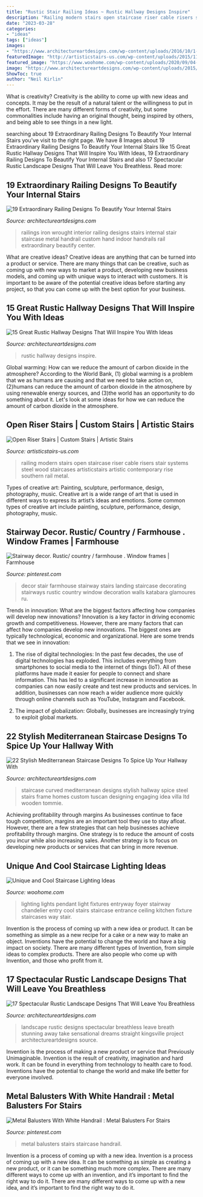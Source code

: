 ```yaml
---
title: "Rustic Stair Railing Ideas ~ Rustic Hallway Designs Inspire"
description: "Railing modern stairs open staircase riser cable risers stair systems steel wood staircases artisticstairs artistic contemporary rise southern rail metal"
date: "2023-03-28"
categories:
- "ideas"
tags: ["ideas"]
images:
- "https://www.architectureartdesigns.com/wp-content/uploads/2016/10/1-10-630x475.jpg"
featuredImage: "http://artisticstairs-us.com/wp-content/uploads/2015/11/DSCF1121-Edit-e1446587040747.jpg"
featured_image: "https://www.woohome.com/wp-content/uploads/2020/09/04-Cage-Pendant-Lights.jpg"
image: "https://www.architectureartdesigns.com/wp-content/uploads/2015/08/17-Spectacular-Rustic-Landscape-Designs-That-Will-Leave-You-Breathless-4.jpg"
ShowToc: true
author: "Neil Kirlin"
---
```



What is creativity?
Creativity is the ability to come up with new ideas and concepts. It may be the result of a natural talent or the willingness to put in the effort. There are many different forms of creativity, but some commonalities include having an original thought, being inspired by others, and being able to see things in a new light.

	

		
searching about 19 Extraordinary Railing Designs To Beautify Your Internal Stairs you've visit to the right page. We have 8 Images about 19 Extraordinary Railing Designs To Beautify Your Internal Stairs like 15 Great Rustic Hallway Designs That Will Inspire You With Ideas, 19 Extraordinary Railing Designs To Beautify Your Internal Stairs and also 17 Spectacular Rustic Landscape Designs That Will Leave You Breathless. Read more:
		
    
## 19 Extraordinary Railing Designs To Beautify Your Internal Stairs

<img loading=lazy src="https://www.architectureartdesigns.com/wp-content/uploads/2016/10/1-10-630x475.jpg" onerror="this.onerror=null;this.src='https://tse2.mm.bing.net/th?id=OIP.YAK4NpLwVh1cEWd9GPUehAHaFl&amp;pid=15.1';" alt="19 Extraordinary Railing Designs To Beautify Your Internal Stairs">

_Source: architectureartdesigns.com_

>railings iron wrought interior railing designs stairs internal stair staircase metal handrail custom hand indoor handrails rail extraordinary beautify center. 

	

What are creative ideas?
Creative ideas are anything that can be turned into a product or service. There are many things that can be creative, such as coming up with new ways to market a product, developing new business models, and coming up with unique ways to interact with customers. It is important to be aware of the potential creative ideas before starting any project, so that you can come up with the best option for your business.

    
## 15 Great Rustic Hallway Designs That Will Inspire You With Ideas

<img loading=lazy src="https://www.architectureartdesigns.com/wp-content/uploads/2016/09/15-Great-Rustic-Hallway-Designs-That-Will-Inspire-You-With-Ideas-13.jpg" onerror="this.onerror=null;this.src='https://tse1.mm.bing.net/th?id=OIP.NCbcXG59Fer_hbKzRTWOwgHaJ4&amp;pid=15.1';" alt="15 Great Rustic Hallway Designs That Will Inspire You With Ideas">

_Source: architectureartdesigns.com_

>rustic hallway designs inspire. 

	

Global warming: How can we reduce the amount of carbon dioxide in the atmosphere?
According to the World Bank, (1) global warming is a problem that we as humans are causing and that we need to take action on, (2)humans can reduce the amount of carbon dioxide in the atmosphere by using renewable energy sources, and (3)the world has an opportunity to do something about it. Let's look at some ideas for how we can reduce the amount of carbon dioxide in the atmosphere.

    
## Open Riser Stairs | Custom Stairs | Artistic Stairs

<img loading=lazy src="http://artisticstairs-us.com/wp-content/uploads/2015/11/DSCF1121-Edit-e1446587040747.jpg" onerror="this.onerror=null;this.src='https://tse1.mm.bing.net/th?id=OIP.T1Vl-5OdhGQE169_XBVnJgHaLH&amp;pid=15.1';" alt="Open Riser Stairs | Custom Stairs | Artistic Stairs">

_Source: artisticstairs-us.com_

>railing modern stairs open staircase riser cable risers stair systems steel wood staircases artisticstairs artistic contemporary rise southern rail metal. 

	

Types of creative art: Painting, sculpture, performance, design, photography, music.
Creative art is a wide range of art that is used in different ways to express its artist’s ideas and emotions. Some common types of creative art include painting, sculpture, performance, design, photography, music.

    
## Stairway Decor. Rustic/ Country / Farmhouse . Window Frames | Farmhouse

<img loading=lazy src="https://i.pinimg.com/736x/8d/a6/84/8da68414ebf059f8b475fed7c9a9c211.jpg" onerror="this.onerror=null;this.src='https://tse3.mm.bing.net/th?id=OIP.XwZ-SLCnG3EcKipMdEreZwHaJ4&amp;pid=15.1';" alt="Stairway decor. Rustic/ country / farmhouse . Window frames | Farmhouse">

_Source: pinterest.com_

>decor stair farmhouse stairway stairs landing staircase decorating stairways rustic country window decoration walls katabara glamoures ru. 

	

Trends in innovation: What are the biggest factors affecting how companies will develop new innovations?
Innovation is a key factor in driving economic growth and competitiveness. However, there are many factors that can affect how companies develop new innovations. The biggest ones are typically technological, economic and organizational. Here are some trends that we see in innovation:
1. The rise of digital technologies: In the past few decades, the use of digital technologies has exploded. This includes everything from smartphones to social media to the internet of things (IoT). All of these platforms have made it easier for people to connect and share information. This has led to a significant increase in innovation as companies can now easily create and test new products and services. In addition, businesses can now reach a wider audience more quickly through online channels such as YouTube, Instagram and Facebook.

2. The impact of globalization: Globally, businesses are increasingly trying to exploit global markets.

    
## 22 Stylish Mediterranean Staircase Designs To Spice Up Your Hallway With

<img loading=lazy src="https://www.architectureartdesigns.com/wp-content/uploads/2015/07/22-Stylish-Mediterranean-Staircase-Designs-To-Spice-Up-Your-Hallway-With-22.jpg" onerror="this.onerror=null;this.src='https://tse1.mm.bing.net/th?id=OIP.hoPnEusL6pt8Iv0pyhQP8QHaHe&amp;pid=15.1';" alt="22 Stylish Mediterranean Staircase Designs To Spice Up Your Hallway With">

_Source: architectureartdesigns.com_

>staircase curved mediterranean designs stylish hallway spice steel stairs frame homes custom tuscan designing engaging idea villa ltd wooden tommie. 

	

Achieving profitability through margins
As businesses continue to face tough competition, margins are an important tool they use to stay afloat. However, there are a few strategies that can help businesses achieve profitability through margins. One strategy is to reduce the amount of costs you incur while also increasing sales. Another strategy is to focus on developing new products or services that can bring in more revenue.

    
## Unique And Cool Staircase Lighting Ideas

<img loading=lazy src="https://www.woohome.com/wp-content/uploads/2020/09/04-Cage-Pendant-Lights.jpg" onerror="this.onerror=null;this.src='https://tse1.mm.bing.net/th?id=OIP.KwvvRnMvpgjlb2YIA5X7rgHaLH&amp;pid=15.1';" alt="Unique and Cool Staircase Lighting Ideas">

_Source: woohome.com_

>lighting lights pendant light fixtures entryway foyer stairway chandelier entry cool stairs staircase entrance ceiling kitchen fixture staircases way stair. 

	

Invention is the process of coming up with a new idea or product. It can be something as simple as a new recipe for a cake or a new way to make an object. Inventions have the potential to change the world and have a big impact on society. There are many different types of Invention, from simple ideas to complex products. There are also people who come up with Invention, and those who profit from it.

    
## 17 Spectacular Rustic Landscape Designs That Will Leave You Breathless

<img loading=lazy src="https://www.architectureartdesigns.com/wp-content/uploads/2015/08/17-Spectacular-Rustic-Landscape-Designs-That-Will-Leave-You-Breathless-4.jpg" onerror="this.onerror=null;this.src='https://tse2.mm.bing.net/th?id=OIP.meT-yNOSxSwOCN3GS_k0rwHaLI&amp;pid=15.1';" alt="17 Spectacular Rustic Landscape Designs That Will Leave You Breathless">

_Source: architectureartdesigns.com_

>landscape rustic designs spectacular breathless leave breath stunning away take sensational dreams straight kingsville project architectureartdesigns source. 

	

Invention is the process of making a new product or service that Previously Unimaginable. Invention is the result of creativity, imagination and hard work. It can be found in everything from technology to health care to food. Inventions have the potential to change the world and make life better for everyone involved.

    
## Metal Balusters With White Handrail : Metal Balusters For Stairs

<img loading=lazy src="https://i.pinimg.com/736x/ea/11/74/ea1174813c322c264263a68f572f700e.jpg" onerror="this.onerror=null;this.src='https://tse4.mm.bing.net/th?id=OIP.oxzS8OZJgk3HRlMRGaDUEgHaJ4&amp;pid=15.1';" alt="Metal Balusters With White Handrail : Metal Balusters For Stairs">

_Source: pinterest.com_

>metal balusters stairs staircase handrail. 

	

Invention is a process of coming up with a new idea.
Invention is a process of coming up with a new idea. It can be something as simple as creating a new product, or it can be something much more complex. There are many different ways to come up with an invention, and it’s important to find the right way to do it. There are many different ways to come up with a new idea, and it’s important to find the right way to do it.

